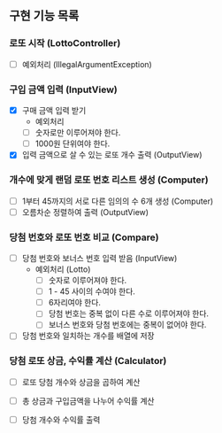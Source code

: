 
## 구현 기능 목록

### 로또 시작 (LottoController)
  * [ ] 예외처리 (IllegalArgumentException)

### 구입 금액 입력 (InputView)
  - [x] 구매 금액 입력 받기 
    * 예외처리
    - [ ] 숫자로만 이루어져야 한다.
    - [ ] 1000원 단위여야 한다.
  - [x] 입력 금액으로 살 수 있는 로또 개수 출력 (OutputView)

### 개수에 맞게 랜덤 로또 번호 리스트 생성 (Computer)
  - [ ] 1부터 45까지의 서로 다른 임의의 수 6개 생성 (Computer)
  - [ ] 오름차순 정렬하여 출력 (OutputView)

### 당첨 번호와 로또 번호 비교 (Compare)
  - [ ] 당첨 번호와 보너스 번호 입력 받음 (InputView)
    * 예외처리 (Lotto)
      - [ ] 숫자로 이루어져야 한다.
      - [ ] 1 - 45 사이의 수여야 한다.
      - [ ] 6자리여야 한다.
      - [ ] 당첨 번호는 중복 없이 다른 수로 이루어져야 한다.
      - [ ] 보너스 번호와 당첨 번호에는 중복이 없어야 한다.
  - [ ] 당첨 번호와 일치하는 개수를 배열에 저장

### 당첨 로또 상금, 수익률 계산 (Calculator)
  - [ ] 로또 당첨 개수와 상금을 곱하여 계산
  - [ ] 총 상금과 구입금액을 나누어 수익률 계산
  - [ ] 당첨 개수와 수익률 출력


